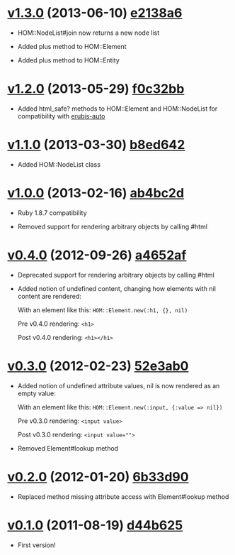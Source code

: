 # [v1.3.0](https://github.com/timcraft/hom/tree/v1.3.0) (2013-06-10) [e2138a6](https://github.com/timcraft/hom/commit/e2138a6f523b4be11e512fe813edbbd0131c40bf)

  * HOM::NodeList#join now returns a new node list

  * Added plus method to HOM::Element

  * Added plus method to HOM::Entity

# [v1.2.0](https://github.com/timcraft/hom/tree/v1.2.0) (2013-05-29) [f0c32bb](https://github.com/timcraft/hom/commit/f0c32bb04a05bbf4028d637c7eecfe967ee17aa3)

  * Added html_safe? methods to HOM::Element and HOM::NodeList for
    compatibility with [erubis-auto](https://github.com/timcraft/erubis-auto)

# [v1.1.0](https://github.com/timcraft/hom/tree/v1.1.0) (2013-03-30) [b8ed642](https://github.com/timcraft/hom/commit/b8ed642cf60c72bc0cdf0ae9e312b4d6e304e251)

  * Added HOM::NodeList class

# [v1.0.0](https://github.com/timcraft/hom/tree/v1.0.0) (2013-02-16) [ab4bc2d](https://github.com/timcraft/hom/commit/ab4bc2deec73329415d6d41501239dd734dc202d)

  * Ruby 1.8.7 compatibility

  * Removed support for rendering arbitrary objects by calling #html

# [v0.4.0](https://github.com/timcraft/hom/tree/v0.4.0) (2012-09-26) [a4652af](https://github.com/timcraft/hom/commit/a4652af51ada2e6c38960d6658ab3c0ccf7cc153)

  * Deprecated support for rendering arbitrary objects by calling #html

  * Added notion of undefined content, changing how elements with nil content are rendered:

    With an element like this: `HOM::Element.new(:h1, {}, nil)`

    Pre v0.4.0 rendering: `<h1>`

    Post v0.4.0 rendering: `<h1></h1>`

# [v0.3.0](https://github.com/timcraft/hom/tree/v0.3.0) (2012-02-23) [52e3ab0](https://github.com/timcraft/hom/commit/52e3ab0845c075a90ebd0e90e45752cbb777250f)

  * Added notion of undefined attribute values, nil is now rendered as an empty value:

    With an element like this: `HOM::Element.new(:input, {:value => nil})`

    Pre v0.3.0 rendering: `<input value>`

    Post v0.3.0 rendering: `<input value="">`

  * Removed Element#lookup method

# [v0.2.0](https://github.com/timcraft/hom/tree/v0.2.0) (2012-01-20) [6b33d90](https://github.com/timcraft/hom/commit/6b33d907a1809eac5c50ef52741d6c59cb6ef013)

  * Replaced method missing attribute access with Element#lookup method

# [v0.1.0](https://github.com/timcraft/hom/tree/v0.1.0) (2011-08-19) [d44b625](https://github.com/timcraft/hom/commit/d44b6250a58c0fd1ef51200dd2372ee2c3442379)

  * First version!
